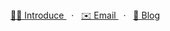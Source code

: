 
  <a href="introduce.md">
    👨‍💻&nbsp;Introduce
  </a>&nbsp;&nbsp;·&nbsp;&nbsp;
  <a href="mailto:chahanm@proton.me">
    ✉️&nbsp;Email
  </a>&nbsp;&nbsp;·&nbsp;&nbsp;
  <a href="https://velog.io/@haneum">
    💭&nbsp;Blog
  </a>
